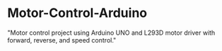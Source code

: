 # Motor-Control-Arduino
"Motor control project using Arduino UNO and L293D motor driver with forward, reverse, and speed control." 
